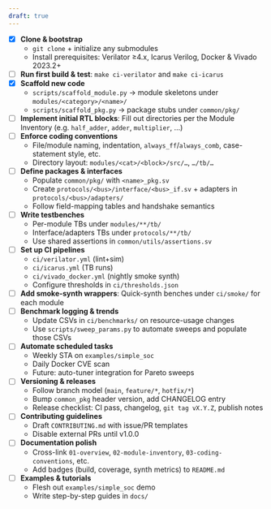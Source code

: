 ```yaml
---
draft: true
---
```

- [x] **Clone & bootstrap**
  - `git clone` + initialize any submodules
  - Install prerequisites: Verilator ≥4.x, Icarus Verilog, Docker & Vivado 2023.2+
- [ ] **Run first build & test**: `make ci-verilator` and `make ci-icarus`
- [x] **Scaffold new code**
  - `scripts/scaffold_module.py` → module skeletons under `modules/<category>/<name>/`
  - `scripts/scaffold_pkg.py` → package stubs under `common/pkg/`
- [ ] **Implement initial RTL blocks**: Fill out directories per the Module Inventory (e.g. `half_adder`, `adder`, `multiplier`, …)
- [ ] **Enforce coding conventions**
  - File/module naming, indentation, `always_ff`/`always_comb`, case-statement style, etc.
  - Directory layout: `modules/<cat>/<block>/src/…`, `…/tb/…`
- [ ] **Define packages & interfaces**
  - Populate `common/pkg/` with `<name>_pkg.sv`
  - Create `protocols/<bus>/interface/<bus>_if.sv` + adapters in `protocols/<bus>/adapters/`
  - Follow field-mapping tables and handshake semantics
- [ ] **Write testbenches**
  - Per-module TBs under `modules/**/tb/`
  - Interface/adapters TBs under `protocols/**/tb/`
  - Use shared assertions in `common/utils/assertions.sv`
- [ ] **Set up CI pipelines**
  - `ci/verilator.yml` (lint+sim)
  - `ci/icarus.yml` (TB runs)
  - `ci/vivado_docker.yml` (nightly smoke synth)
  - Configure thresholds in `ci/thresholds.json`
- [ ] **Add smoke-synth wrappers**: Quick-synth benches under `ci/smoke/` for each module
- [ ] **Benchmark logging & trends**
  - Update CSVs in `ci/benchmarks/` on resource-usage changes
  - Use `scripts/sweep_params.py` to automate sweeps and populate those CSVs
- [ ] **Automate scheduled tasks**
  - Weekly STA on `examples/simple_soc`
  - Daily Docker CVE scan
  - Future: auto-tuner integration for Pareto sweeps
- [ ] **Versioning & releases**
  - Follow branch model (`main`, `feature/*`, `hotfix/*`)
  - Bump `common_pkg` header version, add CHANGELOG entry
  - Release checklist: CI pass, changelog, `git tag vX.Y.Z`, publish notes
- [ ] **Contributing guidelines**
  - Draft `CONTRIBUTING.md` with issue/PR templates
  - Disable external PRs until v1.0.0
- [ ] **Documentation polish**
  - Cross-link `01-overview`, `02-module-inventory`, `03-coding-conventions`, etc.
  - Add badges (build, coverage, synth metrics) to `README.md`
- [ ] **Examples & tutorials**
  - Flesh out `examples/simple_soc` demo
  - Write step-by-step guides in `docs/`
